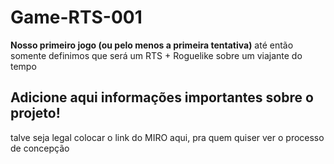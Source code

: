 # Game-RTS-001

**Nosso primeiro  jogo (ou pelo menos a primeira tentativa)**
até então somente definimos que será um RTS + Roguelike sobre um viajante do tempo

## Adicione aqui informações importantes sobre o projeto!

talve seja legal colocar o link do MIRO aqui, pra quem quiser ver o processo de concepção